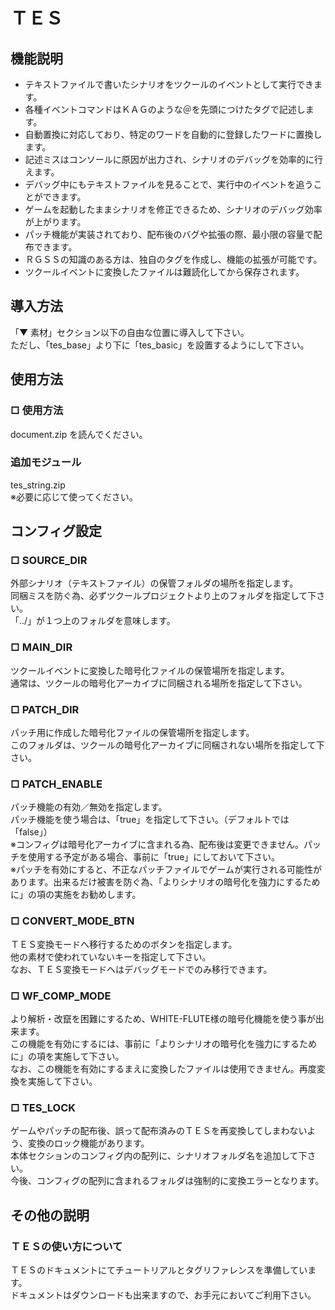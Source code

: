 # ＴＥＳ

## 機能説明
- テキストファイルで書いたシナリオをツクールのイベントとして実行できます。
- 各種イベントコマンドはＫＡＧのような＠を先頭につけたタグで記述します。
- 自動置換に対応しており、特定のワードを自動的に登録したワードに置換します。
- 記述ミスはコンソールに原因が出力され、シナリオのデバッグを効率的に行えます。
- デバッグ中にもテキストファイルを見ることで、実行中のイベントを追うことができます。
- ゲームを起動したままシナリオを修正できるため、シナリオのデバッグ効率が上がります。
- パッチ機能が実装されており、配布後のバグや拡張の際、最小限の容量で配布できます。
- ＲＧＳＳの知識のある方は、独自のタグを作成し、機能の拡張が可能です。
- ツクールイベントに変換したファイルは難読化してから保存されます。

## 導入方法
「▼ 素材」セクション以下の自由な位置に導入して下さい。  
ただし、「tes_base」より下に「tes_basic」を設置するようにして下さい。

## 使用方法
### □ 使用方法
document.zip を読んでください。

### 追加モジュール
tes_string.zip  
※必要に応じて使ってください。

## コンフィグ設定
### □ SOURCE_DIR
外部シナリオ（テキストファイル）の保管フォルダの場所を指定します。  
同梱ミスを防ぐ為、必ずツクールプロジェクトより上のフォルダを指定して下さい。  
「../」が１つ上のフォルダを意味します。

### □ MAIN_DIR
ツクールイベントに変換した暗号化ファイルの保管場所を指定します。  
通常は、ツクールの暗号化アーカイブに同梱される場所を指定して下さい。

### □ PATCH_DIR
パッチ用に作成した暗号化ファイルの保管場所を指定します。  
このフォルダは、ツクールの暗号化アーカイブに同梱されない場所を指定して下さい。

### □ PATCH_ENABLE
パッチ機能の有効／無効を指定します。  
パッチ機能を使う場合は、「true」を指定して下さい。（デフォルトでは「false」）  
※コンフィグは暗号化アーカイブに含まれる為、配布後は変更できません。パッチを使用する予定がある場合、事前に「true」にしておいて下さい。  
※パッチを有効にすると、不正なパッチファイルでゲームが実行される可能性があります。出来るだけ被害を防ぐ為、「よりシナリオの暗号化を強力にするために」の項の実施をお勧めします。

### □ CONVERT_MODE_BTN
ＴＥＳ変換モードへ移行するためのボタンを指定します。  
他の素材で使われていないキーを指定して下さい。  
なお、ＴＥＳ変換モードへはデバッグモードでのみ移行できます。

### □ WF_COMP_MODE
より解析・改竄を困難にするため、WHITE-FLUTE様の暗号化機能を使う事が出来ます。  
この機能を有効にするには、事前に「よりシナリオの暗号化を強力にするために」の項を実施して下さい。  
なお、この機能を有効にするまえに変換したファイルは使用できません。再度変換を実施して下さい。

### □ TES_LOCK
ゲームやパッチの配布後、誤って配布済みのＴＥＳを再変換してしまわないよう、変換のロック機能があります。  
本体セクションのコンフィグ内の配列に、シナリオフォルダ名を追加して下さい。  
今後、コンフィグの配列に含まれるフォルダは強制的に変換エラーとなります。

## その他の説明
### ＴＥＳの使い方について
ＴＥＳのドキュメントにてチュートリアルとタグリファレンスを準備しています。  
ドキュメントはダウンロードも出来ますので、お手元においてご利用下さい。
